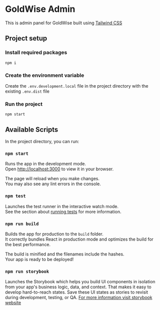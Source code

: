 # GoldWise Admin

This is admin panel for GoldWise built using [Tailwind CSS](https://tailwindcss.com/)

## Project setup 

### Install required packages

```
npm i
```
### Create the environment variable

Create the `.env.development.local` file in the project directory with the existing `.env.dist` file

### Run the project 

```
npm start
```

## Available Scripts

In the project directory, you can run:

### `npm start`

Runs the app in the development mode.\
Open [http://localhost:3000](http://localhost:3000) to view it in your browser.

The page will reload when you make changes.\
You may also see any lint errors in the console.

### `npm test`

Launches the test runner in the interactive watch mode.\
See the section about [running tests](https://facebook.github.io/create-react-app/docs/running-tests) for more information.

### `npm run build`

Builds the app for production to the `build` folder.\
It correctly bundles React in production mode and optimizes the build for the best performance.

The build is minified and the filenames include the hashes.\
Your app is ready to be deployed!

### `npm run storybook`

Launches the Storybook which helps you build UI components in isolation from your app's business logic, data, and context. That makes it easy to develop hard-to-reach states. Save these UI states as stories to revisit during development, testing, or QA.
[For more information visit storybook website](https://storybook.js.org)
